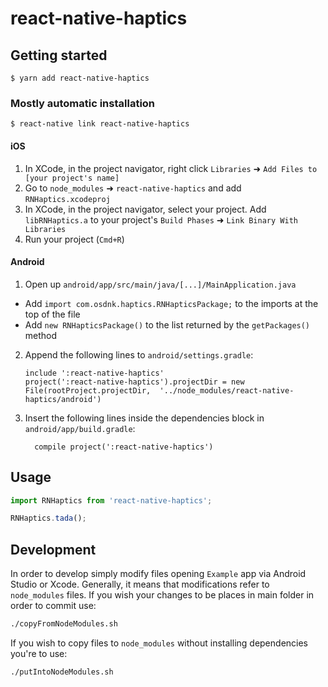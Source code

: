 
# react-native-haptics

## Getting started

`$ yarn add react-native-haptics`

### Mostly automatic installation

`$ react-native link react-native-haptics`


#### iOS

1. In XCode, in the project navigator, right click `Libraries` ➜ `Add Files to [your project's name]`
2. Go to `node_modules` ➜ `react-native-haptics` and add `RNHaptics.xcodeproj`
3. In XCode, in the project navigator, select your project. Add `libRNHaptics.a` to your project's `Build Phases` ➜ `Link Binary With Libraries`
4. Run your project (`Cmd+R`)

#### Android

1. Open up `android/app/src/main/java/[...]/MainApplication.java`
  - Add `import com.osdnk.haptics.RNHapticsPackage;` to the imports at the top of the file
  - Add `new RNHapticsPackage()` to the list returned by the `getPackages()` method
2. Append the following lines to `android/settings.gradle`:
  	```
  	include ':react-native-haptics'
  	project(':react-native-haptics').projectDir = new File(rootProject.projectDir, 	'../node_modules/react-native-haptics/android')
  	```
3. Insert the following lines inside the dependencies block in `android/app/build.gradle`:
  	```
      compile project(':react-native-haptics')
  	```

## Usage
```javascript
import RNHaptics from 'react-native-haptics';

RNHaptics.tada();
```

## Development
In order to develop simply modify files opening `Example` app via Android Studio or Xcode. Generally, it means that modifications refer to `node_modules` files. If you wish your changes to be places in main folder in order to commit use: 
```bash
./copyFromNodeModules.sh
``` 
If you wish to copy files to `node_modules` without installing dependencies you're to use: 
```bash
./putIntoNodeModules.sh
``` 